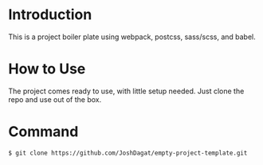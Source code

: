 # Introduction

This is a project boiler plate using webpack, postcss, sass/scss, and babel.

# How to Use

The project comes ready to use, with little setup needed. Just clone the repo
and use out of the box.

# Command

```
$ git clone https://github.com/JoshDagat/empty-project-template.git
```